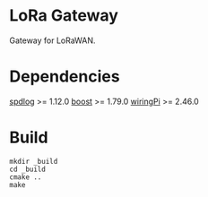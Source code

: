 # LoRa Gateway
Gateway for LoRaWAN.

# Dependencies
[spdlog](https://github.com/gabime/spdlog) >= 1.12.0
[boost](https://www.boost.org/) >= 1.79.0
[wiringPi](http://wiringpi.com/) >= 2.46.0

# Build
```
mkdir _build
cd _build
cmake ..
make
```